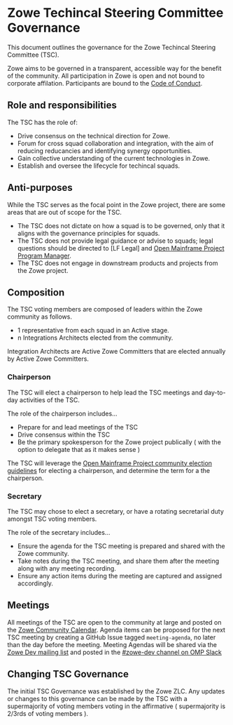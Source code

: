 # Zowe Techincal Steering Committee Governance

This document outlines the governance for the Zowe Techincal Steering Committee (TSC).

Zowe aims to be governed in a transparent, accessible way for the benefit of the community. All participation in Zowe is open and not bound to corporate affilation. Participants are bound to the [Code of Conduct](../CODE_OF_CONDUCT.md).

## Role and responsibilities

The TSC has the role of:

- Drive consensus on the technical direction for Zowe.
- Forum for cross squad collaboration and integration, with the aim of reducing reducancies and identifying synergy opportunities.
- Gain collective understanding of the current technologies in Zowe.
- Establish and oversee the lifecycle for techincal squads.

## Anti-purposes

While the TSC serves as the focal point in the Zowe project, there are some areas that are out of scope for the TSC.

- The TSC does not dictate on how a squad is to be governed, only that it aligns with the governance principles for squads.
- The TSC does not provide legal guidance or advise to squads; legal questions should be directed to [LF Legal] and [Open Mainframe Project Program Manager].
- The TSC does not engage in downstream products and projects from the Zowe project.

## Composition

The TSC voting members are composed of leaders within the Zowe community as follows.

- 1 representative from each squad in an Active stage.
- n Integrations Architects elected from the community.

Integration Architects are Active Zowe Committers that are elected annually by Active Zowe Committers.

### Chairperson

The TSC will elect a chairperson to help lead the TSC meetings and day-to-day activities of the TSC.

The role of the chairperson includes...

- Prepare for and lead meetings of the TSC
- Drive consensus within the TSC
- Be the primary spokesperson for the Zowe project publically ( with the option to delegate that as it makes sense )

The TSC will leverage the [Open Mainframe Project community election guidelines] for electing a chairperson, and determine the term for a the chairperson.

### Secretary

The TSC may chose to elect a secretary, or have a rotating secretarial duty amongst TSC voting members.

The role of the secretary includes...

- Ensure the agenda for the TSC meeting is prepared and shared with the Zowe community.
- Take notes during the TSC meeting, and share them after the meeting along with any meeting recording.
- Ensure any action items during the meeting are captured and assigned accordingly.

## Meetings

All meetings of the TSC are open to the community at large and posted on the [Zowe Community Calendar]. Agenda items can be proposed for the next TSC meeting by creating a GitHub Issue tagged ```meeting-agenda```, no later than the day before the meeting. Meeting Agendas will be shared via the [Zowe Dev mailing list] and posted in the [#zowe-dev channel on OMP Slack](https://slack.openmainframeproject.org)

## Changing TSC Governance

The initial TSC Governance was established by the Zowe ZLC. Any updates or changes to this governance can be made by the TSC with a supermajority of voting members voting in the affirmative ( supermajority is 2/3rds of voting members ).

[Zowe Community Calendar]: https://lists.openmainframeproject.org/g/zowe-dev/calendar
[Open Mainframe Project Program Manager]: mailto:pm@openmainframeproject.org
[Zowe Dev mailing list]: https://lists.openmainframeproject.org/g/zowe-dev
[Open Mainframe Project community election guidelines]: https://github.com/openmainframeproject/tac/blob/master/process/community-elections.md
